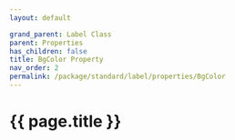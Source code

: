 ```yaml
---
layout: default

grand_parent: Label Class
parent: Properties
has_children: false
title: BgColor Property
nav_order: 2
permalink: /package/standard/label/properties/BgColor
---
```

# {{ page.title }}
